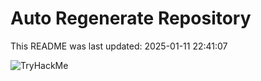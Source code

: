 # Auto Regenerate Repository

This README was last updated: 2025-01-11 22:41:07

 ![TryHackMe](https://tryhackme.com/badge/533634)